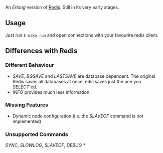 An *Erlang* version of [Redis](http://redis.io). Still in its very early stages.

## Usage
Just run `$ make run` and open connections with your favourite redis client.

## Differences with Redis
### Different Behaviour
* _SAVE_, _BGSAVE_ and _LASTSAVE_ are database dependent. The original Redis saves all databases at once, edis saves just the one you _SELECT_'ed.
* _INFO_ provides much less information

### Missing Features
* Dynamic node configuration (i.e. the _SLAVEOF_ command is not implemented)

### Unsupported Commands
_SYNC_, _SLOWLOG_, _SLAVEOF_, _DEBUG *_